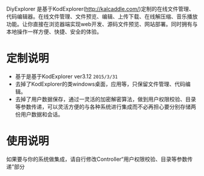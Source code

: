﻿DiyExplorer 是基于KodExplorer(http://kalcaddle.com/)定制的在线文件管理、代码编辑器。在线文件管理、文件预览、编辑、上传下载、在线解压缩、音乐播放功能。让你直接在浏览器端实现web开发、源码文件预览、网站部署。同时拥有与本地操作一样方便、快捷、安全的体验。

# 定制说明
* 基于是基于KodExplorer ver3.12 `2015/3/31`
* 去掉了KodExplorer的类windows桌面，应用等，只保留文件管理、代码编辑。
* 去掉了用户数据保存，通过一灵活的加密解密算法，做到用户权限校验、目录等参数传递，可以灵活方便的与各种系统进行集成而不必再担心要分别存储两份用户数据和会话。

# 使用说明
如果要与你的系统做集成，请自行修改Controller“用户权限校验、目录等参数传递”部分
